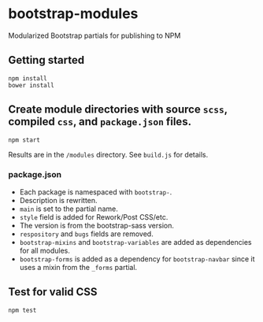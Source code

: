 # bootstrap-modules

Modularized Bootstrap partials for publishing to NPM

## Getting started

```
npm install
bower install
```

## Create module directories with source `scss`, compiled `css`, and `package.json` files.

```
npm start
```

Results are in the `/modules` directory. See `build.js` for details.

### package.json

- Each package is namespaced with `bootstrap-`.
- Description is rewritten.
- `main` is set to the partial name.
- `style` field is added for Rework/Post CSS/etc.
- The version is from the bootstrap-sass version.
- `respository` and `bugs` fields are removed.
- `bootstrap-mixins` and `bootstrap-variables` are added as dependencies for all modules.
- `bootstrap-forms` is added as a dependency for `bootstrap-navbar` since it uses a mixin from the `_forms` partial.

## Test for valid CSS

```
npm test
```

